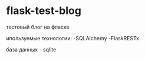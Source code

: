 # flask-test-blog

тестовый блог на фласке


ипользуемые технологии: 
-SQLAlchemy
-FlaskRESTx


база данных - sqlite
